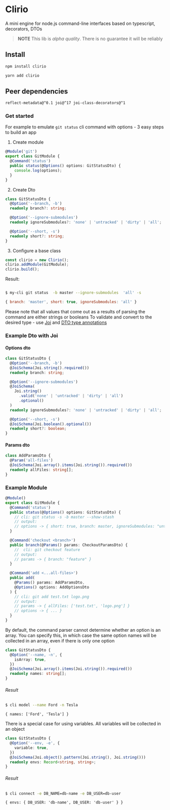 # Clirio

A mini engine for node.js command-line interfaces based on typescript, decorators, DTOs

> **NOTE**
> This lib is _alpha quality_. There is no guarantee it will be reliably

## Install

```bash
npm install clirio

```

```bash
yarn add clirio

```

## Peer dependencies

```bash
reflect-metadata@^0.1 joi@^17 joi-class-decorators@^1

```

### Get started

For example to emulate `git status` cli command with options - 3 easy steps to build an app

1. Create module

```ts
@Module('git')
export class GitModule {
  @Command('status')
  public status(@Options() options: GitStatusDto) {
    console.log(options);
  }
}
```

2. Create Dto

```ts
class GitStatusDto {
  @Option('--branch, -b')
  readonly branch?: string;

  @Option('--ignore-submodules')
  readonly ignoreSubmodules?: 'none' | 'untracked' | 'dirty' | 'all';

  @Option('--short, -s')
  readonly short?: string;
}
```

3. Configure a base class

```ts
const clirio = new Clirio();
clirio.addModule(GitModule);
clirio.build();
```

Result:

```bash

$ my-cli git status  -b master --ignore-submodules  'all' -s

```

```js
{ branch: 'master', short: true, ignoreSubmodules: 'all' }
```

Please note that all values that come out as a results of parsing the command are either strings or booleans
To validate and convert to the desired type - use [Joi](https://www.npmjs.com/package/joi) and [DTO type annotations](https://www.npmjs.com/package/joi-class-decorators)

### Example Dto with Joi

#### Options dto

```typescript
class GitStatusDto {
  @Option('--branch, -b')
  @JoiSchema(Joi.string().required())
  readonly branch: string;

  @Option('--ignore-submodules')
  @JoiSchema(
    Joi.string()
      .valid('none' | 'untracked' | 'dirty' | 'all')
      .optional()
  )
  readonly ignoreSubmodules?: 'none' | 'untracked' | 'dirty' | 'all';

  @Option('--short, -s')
  @JoiSchema(Joi.boolean().optional())
  readonly short?: boolean;
}
```

#### Params dto

```ts
class AddParamsDto {
  @Param('all-files')
  @JoiSchema(Joi.array().items(Joi.string()).required())
  readonly allFiles: string[];
}
```

### Example Module

```ts
@Module()
export class GitModule {
  @Command('status')
  public status(@Options() options: GitStatusDto) {
    // cli: git status -s -b master --show-stash
    // output:
    // options -> { short: true, branch: master, ignoreSubmodules: "untracked"}
  }

  @Command('checkout <branch>')
  public branch(@Params() params: CheckoutParamsDto) {
    //  cli: git checkout feature
    // output:
    // params -> { branch: "feature" }
  }

  @Command('add <...all-files>')
  public add(
    @Params() params: AddParamsDto,
    @Options() options: AddOptionsDto
  ) {
    // cli: git add test.txt logo.png
    // output:
    // params -> { allFiles: ['test.txt', 'logo.png'] }
    // options -> { ... }
  }
}
```

By default, the command parser cannot determine whether an option is an array. You can specify this, in which case the same option names will be collected in an array, even if there is only one option

```typescript
class GitStatusDto {
  @Option('--name, -n', {
    isArray: true,
  })
  @JoiSchema(Joi.array().items(Joi.string()).required())
  readonly names: string[];
}
```

###### Result

```bash
$ cli model --name Ford -n Tesla
```

```
{ names: ['Ford', 'Tesla'] }
```

There is a special case for using variables. All variables will be collected in an object

```typescript
class GitStatusDto {
  @Option('--env, -e', {
    variable: true,
  })
  @JoiSchema(Joi.object().pattern(Joi.string(), Joi.string()))
  readonly envs: Record<string, string>;
}
```

###### Result

```bash
$ cli connect -e DB_NAME=db-name -e DB_USER=db-user
```

```
{ envs: { DB_USER: 'db-name', DB_USER: 'db-user' } }

```

